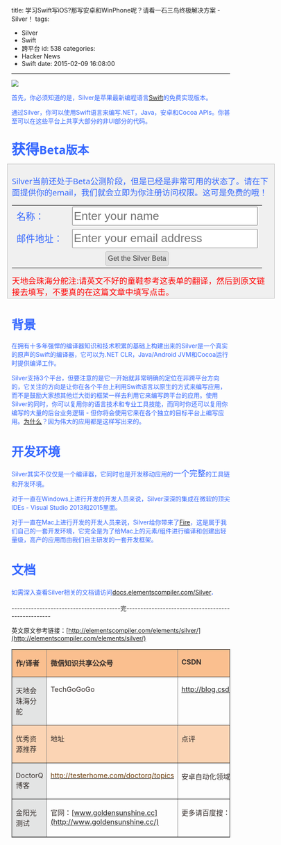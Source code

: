 title: 学习Swift写iOS?那写安卓和WinPhone呢？请看一石三鸟终极解决方案 - Silver！
tags:
  - Silver
  - Swift
  - 跨平台
id: 538
categories:
  - Hacker News
  - Swift
date: 2015-02-09 16:08:00
---

<div id="article_content" class="article_content">&#13;

![](http://img.blog.csdn.net/20150209154637248?watermark/2/text/aHR0cDovL2Jsb2cuY3Nkbi5uZXQvemh1YmFpdGlhbg==/font/5a6L5L2T/fontsize/400/fill/I0JBQkFCMA==/dissolve/70/gravity/SouthEast)

<span style="color: rgb(51, 102, 255);">首先，你必须知道的是，Silver是苹果最新编程语言[Swift](http://www.apple.com/swift)的免费实现版本。</span>

<span style="color: rgb(51, 102, 255);">通过Silver，你可以使用Swift语言来编写.NET，Java，安卓和Cocoa APIs。你甚至可以在这些平台上共享大部分的非UI部分的代码。</span>

<span style="color: rgb(51, 102, 255);">
</span>
<div class="page" style="vertical-align: top; font-family: myriad-pro, 'Lucida Grande', 'Segoe UI', 'Lucida Sans Unicode', sans-serif; font-size: 16px; line-height: 20.7999992370605px;">

# <span style="color: rgb(51, 102, 255);">获得<span style="font-size: 20pt; line-height: 20.7999992370605px;">Beta版本</span></span>
</div><div style="font-family: myriad-pro, 'Lucida Grande', 'Segoe UI', 'Lucida Sans Unicode', sans-serif; font-size: 16px; line-height: 20.7999992370605px; border: 1px solid rgb(192, 192, 192); margin-bottom: 25px; padding: 10px 10px 0px; width: 595px; margin-left: -10px; background-color: rgb(240, 240, 240);"><div class="page" style="vertical-align: top;">

<span style="color: rgb(51, 102, 255); font-size: 14pt; line-height: 1.4em;">Silver当前还处于Beta公测阶段，但是已经是非常可用的状态了。请在下面提供你的email，我们就会立即为你注册访问权限。这可是免费的哦！</span>
</div><form role="form" class="form-inline" method="post" style="margin: 0px; padding: 0px; font-size: 14pt; line-height: 1.4em;"><table cellpadding="0" cellspacing="10" class="  " style="margin-left: auto; margin-right: auto;"><tbody><tr><td align="left" style="font-family: myriad-pro, 'Lucida Grande', 'Segoe UI', 'Lucida Sans Unicode', sans-serif; font-size: 16pt; line-height: 1.3em;"><label for="emailAddress"><span style="color: rgb(51, 102, 255);">名称：</span></label></td><td align="left" style="font-family: myriad-pro, 'Lucida Grande', 'Segoe UI', 'Lucida Sans Unicode', sans-serif; font-size: 16pt; line-height: 1.3em;"><input name="name" id="fullnameField" placeholder="Enter your name" autocorrect="off" value="" size="25" autocomplete="name-full" style="font-size: 20pt; line-height: 1.4em;" /></td></tr><tr><td align="left" style="font-family: myriad-pro, 'Lucida Grande', 'Segoe UI', 'Lucida Sans Unicode', sans-serif; font-size: 16pt; line-height: 1.3em;"><label for="emailAddress"><nobr><span style="color: rgb(51, 102, 255);">邮件地址：</span></nobr></label></td><td align="left" style="font-family: myriad-pro, 'Lucida Grande', 'Segoe UI', 'Lucida Sans Unicode', sans-serif; font-size: 16pt; line-height: 1.3em;"><input name="emailAddress" type="email" placeholder="Enter your email address" value="" size="25" autocomplete="email" style="font-size: 20pt; line-height: 1.4em;" /></td></tr><tr><td align="center" colspan="2" style="font-family: myriad-pro, 'Lucida Grande', 'Segoe UI', 'Lucida Sans Unicode', sans-serif; font-size: 12pt; line-height: 1.3em;"><input type="submit" value="Get the Silver Beta" style="font-size: 12pt; line-height: 1.4em; padding: 5px; border: 1px solid rgb(192, 192, 192); border-radius: 5px; color: rgb(64, 64, 64); background-color: rgb(224, 224, 224);" /></td></tr></tbody></table><span style="color:#ff0000;">天地会珠海分舵注:请英文不好的童鞋参考这表单的翻译，然后到原文链接去填写，不要真的在这篇文章中填写点击。</span></form></div>

# <span style="color:#3366ff;">背景</span>

<span style="color: rgb(51, 102, 255);">在拥有十多年强悍的编译器知识和技术积累的基础上构建出来的Silver是一个真实的原声的Swift的编译器，它可以为.NET CLR，Java/Android JVM和Cocoa运行时提供编译工作。</span>

<span style="color: rgb(51, 102, 255);">Silver支持3个平台，但要注意的是它一开始就非常明确的定位在非跨平台方向的，它关注的方向是让你在各个平台上利用Swift语言以原生的方式来编写应用，而不是鼓励大家想其他烂大街的框架一样去利用它来编写跨平台的应用。使用Silver的同时，你可以复用你的语言技术和专业工具技能，而同时你还可以复用你编写的大量的后台业务逻辑 - 但你将会使用它来在各个独立的目标平台上编写应用。[为什么](http://elementscompiler.com/native)？因为伟大的应用都是这样写出来的。</span>

# <span style="color: rgb(51, 102, 255);">开发环境</span>

<span style="color: rgb(51, 102, 255);">Silver其实不仅仅是一个编译器，它同时也是开发移动应用的<span style="font-size: 18.6666660308838px; line-height: 26.1333332061768px;">一个完整</span>的工具链和开发环境。</span>

<span style="color: rgb(51, 102, 255);">对于一直在Windows上进行开发的开发人员来说，Silver深深的集成在微软的顶尖IDEs - Visual Studio 2013和2015里面。</span>

<span style="color: rgb(51, 102, 255);">对于一直在Mac上进行开发的开发人员来说，Silver给你带来了[Fire](http://elementscompiler.com/elements/fire)，这是属于我们自己的一套开发环境，它完全是为了给Mac上的元素/组件进行编译和创建出轻量级，高产的应用而由我们自主研发的一套开发框架。</span>

# <span style="color: rgb(51, 102, 255);">文档</span>

<span style="color: rgb(51, 102, 255);">如需深入查看Silver相关的文档请访问[docs.elementscompiler.com/Silver](http://docs.elementscompiler.com/Silver)<span style="font-size: 18.6666660308838px; line-height: 26.1333332061768px;">.</span></span>

---------------------------------------完---------------------------------------------------

英文原文参考链接：[http://elementscompiler.com/elements/silver/](http://elementscompiler.com/elements/silver/)

<table border="1" cellspacing="0" cellpadding="0"><tbody><tr><td valign="top" style="background: rgb(250, 191, 143);">

**<span style="color: rgb(54, 46, 43);">作</span><span style="color: rgb(54, 46, 43);">/译者</span>**
</td><td valign="top" style="background: rgb(250, 191, 143);">

**<span style="color: rgb(54, 46, 43);">微信知识共享公众号</span>**
</td><td valign="top" style="background: rgb(250, 191, 143);">

**<span style="color: rgb(54, 46, 43);">CSDN</span>**
</td></tr><tr><td valign="top" style="background: rgb(227, 228, 228);">

<span style="color: rgb(54, 46, 43);">天地会珠海分舵</span>
</td><td valign="top">

<span style="color: rgb(54, 46, 43);">TechGoGoGo</span>
</td><td valign="top">

<span style="color: rgb(54, 46, 43);">http://blog.csdn.net/zhubaitian</span>
</td></tr><tr><td valign="top" style="background: rgb(251, 212, 180);">

<span style="color: rgb(54, 46, 43);">优秀资源推荐</span>
</td><td valign="top" style="background: rgb(251, 212, 180);">

<span style="color: rgb(54, 46, 43);">地址</span>
</td><td valign="top" style="background: rgb(251, 212, 180);">

<span style="color: rgb(54, 46, 43);">点评</span>
</td></tr><tr><td valign="top" style="background: rgb(227, 228, 228);">

<span style="color: rgb(54, 46, 43);">DoctorQ</span><span style="color: rgb(54, 46, 43);">博客</span>
</td><td valign="top">

<span style="color: rgb(54, 46, 43);">[<span style="color: rgb(106, 57, 6);">http://testerhome.com/doctorq/topics</span>](http://testerhome.com/doctorq/topics)</span>
</td><td valign="top">

<span style="color: rgb(54, 46, 43);">安卓自动化领域才俊</span><span style="color: rgb(54, 46, 43);">           </span>
</td></tr><tr><td valign="top" style="background: rgb(227, 228, 228);">

<span style="color: rgb(54, 46, 43);">金阳光测试</span>
</td><td valign="top">

<span style="color: rgb(54, 46, 43);">官网：</span><span style="color: rgb(54, 46, 43);">[www.goldensunshine.cc](http://www.goldensunshine.cc/)</span>
</td><td valign="top">

<span style="color: rgb(54, 46, 43);">更多请百度搜：“金阳光”</span>
</td></tr></tbody></table></div>